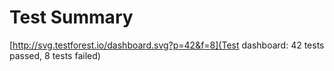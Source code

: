 Test Summary
============

[http://svg.testforest.io/dashboard.svg?p=42&f=8](Test dashboard: 42 tests passed, 8 tests failed)


